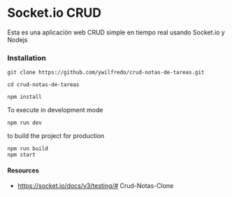 # Socket.io CRUD

Esta es una aplicación web CRUD simple en tiempo real usando Socket.io y Nodejs

### Installation

```
git clone https://github.com/ywilfredo/crud-notas-de-tareas.git
```

```
cd crud-notas-de-tareas
```

```
npm install
```

To execute in development mode

```
npm run dev
```

to build the project for production
```
npm run build
npm start
```

#### Resources
* https://socket.io/docs/v3/testing/# Crud-Notas-Clone
